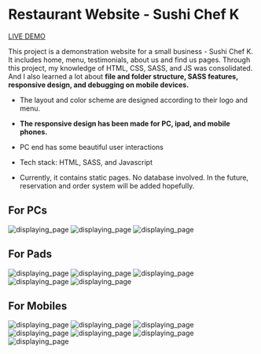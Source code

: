 # Restaurant Website - Sushi Chef K 

[LIVE DEMO](https://dianaleo.github.io/Sushi_Chef_K/)

This project is a demonstration website for a small business - Sushi Chef K. It includes home, menu, testimonials, about us and find us pages. 
Through this project, my knowledge of HTML, CSS, SASS, and JS was consolidated. And I also learned a lot about **file and folder structure, SASS features, responsive design, and debugging on mobile devices.**

 - The layout and color scheme are designed according to their logo and menu.

 - **The responsive design has been made for PC, ipad, and mobile phones.**

 - PC end has some beautiful user interactions

 - Tech stack: HTML, SASS, and Javascript

 - Currently, it contains static pages. No database involved. In the future, reservation and order system will be added hopefully.


## For PCs

![displaying_page](./assets/images/screenshots/screenshot_PC1.png) ![displaying_page](./assets/images/screenshots/screenshot_PC2.png) ![displaying_page](./assets/images/screenshots/screenshot_PC3.png)


## For Pads

![displaying_page](./assets/images/screenshots/screenshot_ipad1.png) ![displaying_page](./assets/images/screenshots/screenshot_ipad2.png) ![displaying_page](./assets/images/screenshots/screenshot_ipad3.png) ![displaying_page](./assets/images/screenshots/screenshot_ipad4.png) ![displaying_page](./assets/images/screenshots/screenshot_ipad5.png)


## For Mobiles

![displaying_page](./assets/images/screenshots/screenshot_iphone1.png) ![displaying_page](./assets/images/screenshots/screenshot_iphone2.png) ![displaying_page](./assets/images/screenshots/screenshot_iphone3.png) ![displaying_page](./assets/images/screenshots/screenshot_iphone4.png) ![displaying_page](./assets/images/screenshots/screenshot_iphone5.png) ![displaying_page](./assets/images/screenshots/screenshot_iphone6.png) ![displaying_page](./assets/images/screenshots/screenshot_iphone7.png)
